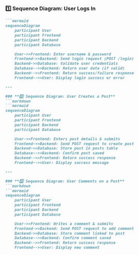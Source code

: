 ### **1️⃣ Sequence Diagram: User Logs In**
```markdown
```mermaid
sequenceDiagram
    participant User
    participant Frontend
    participant Backend
    participant Database

    User->>Frontend: Enter username & password
    Frontend->>Backend: Send login request (POST /login)
    Backend->>Database: Validate user credentials
    Database-->>Backend: Return user data (if valid)
    Backend-->>Frontend: Return success/failure response
    Frontend-->>User: Display login success or error

---

### **2️⃣ Sequence Diagram: User Creates a Post**
```markdown
```mermaid
sequenceDiagram
    participant User
    participant Frontend
    participant Backend
    participant Database

    User->>Frontend: Enters post details & submits
    Frontend->>Backend: Send POST request to create post
    Backend->>Database: Store post in posts table
    Database-->>Backend: Confirm post saved
    Backend-->>Frontend: Return success response
    Frontend-->>User: Display success message

---

### **3️⃣ Sequence Diagram: User Comments on a Post**
```markdown
```mermaid
sequenceDiagram
    participant User
    participant Frontend
    participant Backend
    participant Database

    User->>Frontend: Writes a comment & submits
    Frontend->>Backend: Send POST request to add comment
    Backend->>Database: Store comment linked to post
    Database-->>Backend: Confirm comment saved
    Backend-->>Frontend: Return success response
    Frontend-->>User: Display new comment
